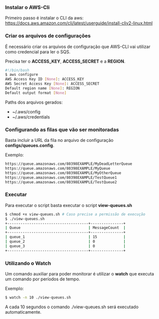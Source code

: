 ### Instalar o AWS-Cli

Primeiro passo é instalar o CLI da aws:
https://docs.aws.amazon.com/cli/latest/userguide/install-cliv2-linux.html

### Criar os arquivos de configurações
É necessário criar os arquivos de configuração que AWS-CLI vai utilizar como credencial para ler o SQS.

Precisa ter o **ACCESS_KEY**, **ACCESS_SECRET** e a **REGION**.

```bash
#!/bin/bash
$ aws configure
AWS Access Key ID [None]: ACCESS_KEY
AWS Secret Access Key [None]: ACCESS_SECRET
Default region name [None]: REGION
Default output format [None]
```

Paths dos arquivos gerados:
 - ~/.aws/config
 - ~/.aws/credentials

### Configurando as filas que vão ser monitoradas
Basta incluir a URL da fila no arquivo de configuração **configs/queues.config**.

Exemplo:
```bash
https://queue.amazonaws.com/80398EXAMPLE/MyDeadLetterQueue
https://queue.amazonaws.com/80398EXAMPLE/MyQueue
https://queue.amazonaws.com/80398EXAMPLE/MyOtherQueue
https://queue.amazonaws.com/80398EXAMPLE/TestQueue1
https://queue.amazonaws.com/80398EXAMPLE/TestQueue2
```

### Executar
Para executar o script basta executar o script **view-queues.sh**

```bash
$ chmod +x view-queues.sh # Caso precise a permissão de execução
$ ./view-queues.sh
+-------------------------------------+---------------+
| Queue                               | MessageCount  |
+-------------------------------------+---------------+
| queue_1                             | 15            |
| queue_2                             | 0             |
| queue_3                             | 0             |
+-------------------------------------+---------------+
```

### Utilizando o Watch
Um comando auxiliar para poder monitorar é utilizar o **watch** que executa um comando por períodos de tempo.

Exemplo:
```bash
$ watch -n 10 ./view-queues.sh 
```

A cada 10 segundos o comando ./view-queues.sh será executado automaticamente.